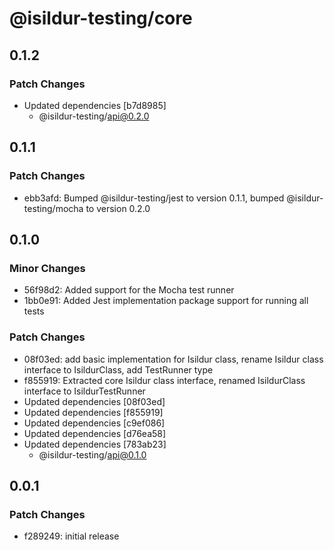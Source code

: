 # @isildur-testing/core

## 0.1.2

### Patch Changes

- Updated dependencies [b7d8985]
  - @isildur-testing/api@0.2.0

## 0.1.1

### Patch Changes

- ebb3afd: Bumped @isildur-testing/jest to version 0.1.1, bumped @isildur-testing/mocha to version 0.2.0

## 0.1.0

### Minor Changes

- 56f98d2: Added support for the Mocha test runner
- 1bb0e91: Added Jest implementation package support for running all tests

### Patch Changes

- 08f03ed: add basic implementation for Isildur class, rename Isildur class interface to IsildurClass, add TestRunner type
- f855919: Extracted core Isildur class interface, renamed IsildurClass interface to IsildurTestRunner
- Updated dependencies [08f03ed]
- Updated dependencies [f855919]
- Updated dependencies [c9ef086]
- Updated dependencies [d76ea58]
- Updated dependencies [783ab23]
  - @isildur-testing/api@0.1.0

## 0.0.1

### Patch Changes

- f289249: initial release
